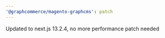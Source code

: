 ```yaml
---
'@graphcommerce/magento-graphcms': patch
---
```


Updated to next.js 13.2.4, no more performance patch needed

